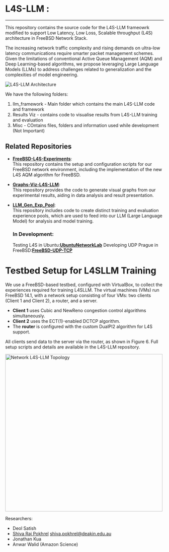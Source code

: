 # L4S-LLM :
---------------
This repository contains the source code for the L4S-LLM frameowrk modified to support Low Latency, Low Loss, Scalable throughput (L4S) architecture in FreeBSD Network Stack. 

The increasing network traffic complexity and rising demands on ultra-low latency communications require smarter packet management schemes. 
Given the limitations of conventional Active Queue Management (AQM) and Deep Learning-based algorithms, 
we propose leveraging Large Language Models (LLMs) to address challenges related to generalization and the complexities of model engineering.

![L4S-LLM Architecture](https://github.com/user-attachments/assets/acf40bfe-9ccf-4be0-bdc2-b684d3caf288)

We have the following folders:
1. llm_framework - Main folder which contains the main L4S-LLM code and framework
2. Results Viz - contains code to visualise results from L4S-LLM training and evaluation
3. Misc - COntains files, folders and information used while development (Not Important)

## Related Repositories

- **[FreeBSD-L4S-Experiments](https://github.com/MPTCP-FreeBSD/FreeBSD-L4S-Experiments)**:  
  This repository contains the setup and configuration scripts for our FreeBSD network environment, including the implementation of the new L4S AQM algorithm for FreeBSD.

- **[Graphs-Viz-L4S-LLM](https://github.com/MPTCP-FreeBSD/Graphs-Viz-L4S-LLM)**:  
  This repository provides the code to generate visual graphs from our experimental results, aiding in data analysis and result presentation.

- **[LLM_Gen_Exp_Pool](https://github.com/MPTCP-FreeBSD/LLM_Gen_Exp_Pool)**:  
  This repository includes code to create distinct training and evaluation experience pools, which are used to feed into our LLM (Large Language Model) for analysis and model training.

  ### In Development:
  Testing L4S in Ubuntu:**[UbuntuNetworkLab](https://github.com/deol-satish/UbuntuNetworkLab)**
  Developing UDP Prague in FreeBSD:**[FreeBSD-UDP-TCP](https://github.com/deol-satish/FreeBSD-UDP-TCP)**

# Testbed Setup for L4SLLM Training

We use a FreeBSD-based testbed, configured with VirtualBox, to collect the experiences required for training L4SLLM. The virtual machines (VMs) run FreeBSD 14.1, with a network setup consisting of four VMs: two clients (Client 1 and Client 2), a router, and a server.

- **Client 1** uses Cubic and NewReno congestion control algorithms simultaneously.
- **Client 2** uses the ECT(1)-enabled DCTCP algorithm.
- The **router** is configured with the custom DualPI2 algorithm for L4S support.

All clients send data to the server via the router, as shown in Figure 6. Full setup scripts and details are available in the L4S-LLM repository.


<img src="https://github.com/user-attachments/assets/3321fb04-94b3-4010-94ea-e9f8b667eb9d" width="500" title="Network L4S-LLM Topology"/>





Researchers: 
- Deol Satish
- [Shiva Raj Pokhrel](https://www.deakin.edu.au/about-deakin/people/shiva-pokhrel) <shiva.pokhrel@deakin.edu.au>
- Jonathan Kua
- Anwar Walid (Amazon Science)


